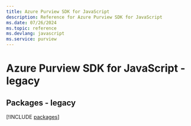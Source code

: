 ```yaml
---
title: Azure Purview SDK for JavaScript
description: Reference for Azure Purview SDK for JavaScript
ms.date: 07/26/2024
ms.topic: reference
ms.devlang: javascript
ms.service: purview
---
```

# Azure Purview SDK for JavaScript - legacy
## Packages - legacy
[!INCLUDE [packages](purview-index.md)]